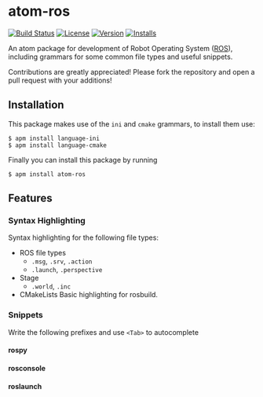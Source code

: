 # atom-ros
[![Build Status](https://travis-ci.org/argenos/atom-ros.svg?branch=master)](https://travis-ci.org/argenos/atom-ros)
[![License](https://img.shields.io/apm/l/badges.svg)](https://github.com/argenos/atom-ros/blob/master/LICENSE.md)
[![Version](https://img.shields.io/apm/v/atom-ros.svg)](https://github.com/argenos/atom-ros/releases/latest)
[![Installs](https://img.shields.io/apm/dm/atom-ros.svg)](https://github.com/argenos/atom-ros/releases/latest)

An atom package for development of Robot Operating System ([ROS](http://www.ros.org/)), including grammars for some common file types and useful snippets.

Contributions are greatly appreciated! Please fork the repository and open a pull request with your additions!

## Installation
This package makes use of the `ini` and `cmake` grammars, to install them use:

    $ apm install language-ini
    $ apm install language-cmake

Finally you can install this package by running

    $ apm install atom-ros

## Features
### Syntax Highlighting
Syntax highlighting for the following file types:
* ROS file types
  * `.msg`, `.srv`, `.action`
  * `.launch`, `.perspective`
* Stage
  * `.world`, `.inc`
* CMakeLists
  Basic highlighting for rosbuild.


### Snippets
Write the following prefixes and use `<Tab>` to autocomplete

#### rospy

#### rosconsole

#### roslaunch
